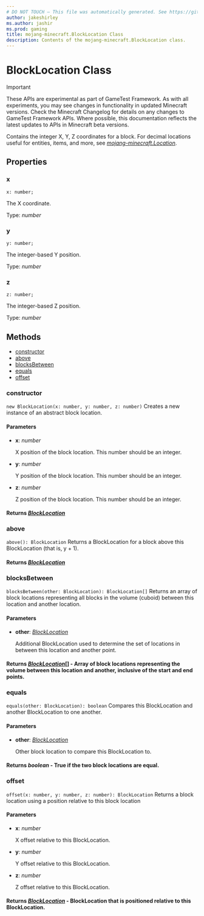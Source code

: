 ```yaml
---
# DO NOT TOUCH — This file was automatically generated. See https://github.com/Mojang/MinecraftApiDocsGenerator to modify descriptions, examples, etc.
author: jakeshirley
ms.author: jashir
ms.prod: gaming
title: mojang-minecraft.BlockLocation Class
description: Contents of the mojang-minecraft.BlockLocation class.
---
```

# BlockLocation Class
>[!IMPORTANT]
>These APIs are experimental as part of GameTest Framework. As with all experiments, you may see changes in functionality in updated Minecraft versions. Check the Minecraft Changelog for details on any changes to GameTest Framework APIs. Where possible, this documentation reflects the latest updates to APIs in Minecraft beta versions.

Contains the integer X, Y, Z coordinates for a block. For decimal locations useful for entities, items, and more, see [*mojang-minecraft.Location*](../mojang-minecraft/Location.md).

## Properties

### **x**
`x: number;`

The X coordinate.

Type: *number*

### **y**
`y: number;`

The integer-based Y position.

Type: *number*

### **z**
`z: number;`

The integer-based Z position.

Type: *number*

## Methods
- [constructor](#constructor)
- [above](#above)
- [blocksBetween](#blocksbetween)
- [equals](#equals)
- [offset](#offset)

### **constructor**
`
new BlockLocation(x: number, y: number, z: number)
`
Creates a new instance of an abstract block location.

#### **Parameters**
- **x**: *number*
  
  X position of the block location. This number should be an integer.
- **y**: *number*
  
  Y position of the block location. This number should be an integer.
- **z**: *number*
  
  Z position of the block location. This number should be an integer.

#### **Returns** [*BlockLocation*](BlockLocation.md)

### **above**
`
above(): BlockLocation
`
Returns a BlockLocation for a block above this BlockLocation (that is, y + 1).

#### **Returns** [*BlockLocation*](BlockLocation.md)

### **blocksBetween**
`
blocksBetween(other: BlockLocation): BlockLocation[]
`
Returns an array of block locations representing all blocks in the volume (cuboid) between this location and another location.

#### **Parameters**
- **other**: [*BlockLocation*](BlockLocation.md)
  
  Additional BlockLocation used to determine the set of locations in between this location and another point.

#### **Returns** [*BlockLocation*](BlockLocation.md)[] - Array of block locations representing the volume between this location and another, inclusive of the start and end points.

### **equals**
`
equals(other: BlockLocation): boolean
`
Compares this BlockLocation and another BlockLocation to one another.

#### **Parameters**
- **other**: [*BlockLocation*](BlockLocation.md)
  
  Other block location to compare this BlockLocation to.

#### **Returns** *boolean* - True if the two block locations are equal.

### **offset**
`
offset(x: number, y: number, z: number): BlockLocation
`
Returns a block location using a position relative to this block location

#### **Parameters**
- **x**: *number*
  
  X offset relative to this BlockLocation.
- **y**: *number*
  
  Y offset relative to this BlockLocation.
- **z**: *number*
  
  Z offset relative to this BlockLocation.

#### **Returns** [*BlockLocation*](BlockLocation.md) - BlockLocation that is positioned relative to this BlockLocation.
